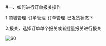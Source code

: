 #一、如何进行订单报关操作

1.商城管理-订单管理-订单管理-已发货状态下

2.报关，选择订单单个报关或者批量报关进行报关

![60](http://tradeany-test.oss-cn-qingdao.aliyuncs.com/2020/10/13/MjAyMDEwMTMwOTQ3MTMxNjA=.png)

